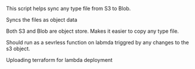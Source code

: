 This script helps sync any type file from S3 to Blob. 
  
  Syncs the files as object data 
  
  Both S3 and Blob are object store. Makes it easier to copy any type file.
  
  Should run as a sevrless function on labmda triggred by any changes to the s3 object.
  
  Uploading terraform for lambda deployment

